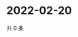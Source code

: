 # 2022-02-20

共 0 条

<!-- BEGIN WEIBO -->
<!-- 最后更新时间 Sun Feb 20 2022 01:13:12 GMT+0800 (China Standard Time) -->

<!-- END WEIBO -->
